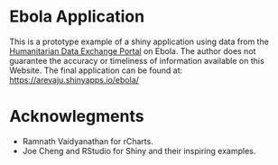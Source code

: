 Ebola Application
====================
This is a prototype example of a shiny application using data from the [Humanitarian Data Exchange Portal](https://data.hdx.rwlabs.org/dataset/rowca-ebola-cases#) on Ebola. The author does not guarantee the accuracy or timeliness of information available on this Website.
The final application can be found at: https://arevaju.shinyapps.io/ebola/

Acknowlegments
====================
* Ramnath Vaidyanathan for rCharts.
* Joe Cheng and RStudio for Shiny and their inspiring examples.
